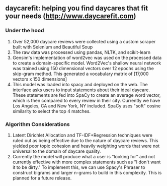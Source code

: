 ## daycarefit: helping you find daycares that fit your needs (http://www.daycarefit.com)

### Under the hood
1. Over 52,000 daycare reviews were collected using a custom scraper built with Selenium and Beautiful Soup
2. The raw data was processed using pandas, NLTK, and scikit-learn
3. Gensim's implementation of word2vec was used on the processed data to create a domain-specific model. Word2Vec's shallow neural network was trained using 150 dimensional vectors over 12 epochs using the skip-gram method. This generated a vocabulary matrix of [17,000 vectors x 150 dimensions]
3. This model was loaded into spacy and deployed on the web. The interface asks users to input statements about their ideal daycare. These statements are fed into SpaCy to create an average word vector, which is then compared to every review in their city. Currently we have Los Angeles, CA and New York, NY included. SpaCy uses "soft" cosine similarity to select the top 4 matches.

### Algorithm Considerations
1. Latent Dirichlet Allocation and TF-IDF+Regression techniques were ruled out as being effective due to the nature of daycare reviews. This yielded poor topic cohesion and heavily weighting words that were not universal to the domain of daycare quality.
2. Currently the model will produce what a user is "looking for" and not currently effective with more complex statements such as "I don't want it to be dirty." To implement this, we can use Spacy's Phraser to construct bigrams and larger n-grams to build in this complexity. This is planned for a future release.
